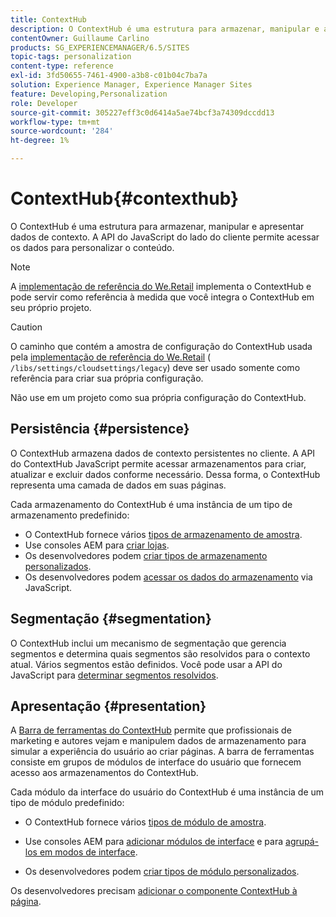```yaml
---
title: ContextHub
description: O ContextHub é uma estrutura para armazenar, manipular e apresentar dados de contexto
contentOwner: Guillaume Carlino
products: SG_EXPERIENCEMANAGER/6.5/SITES
topic-tags: personalization
content-type: reference
exl-id: 3fd50655-7461-4900-a3b8-c01b04c7ba7a
solution: Experience Manager, Experience Manager Sites
feature: Developing,Personalization
role: Developer
source-git-commit: 305227eff3c0d6414a5ae74bcf3a74309dccdd13
workflow-type: tm+mt
source-wordcount: '284'
ht-degree: 1%

---
```


# ContextHub{#contexthub}

O ContextHub é uma estrutura para armazenar, manipular e apresentar dados de contexto. A API do JavaScript do lado do cliente permite acessar os dados para personalizar o conteúdo.

>[!NOTE]
>
>A [implementação de referência do We.Retail](/help/sites-developing/we-retail.md) implementa o ContextHub e pode servir como referência à medida que você integra o ContextHub em seu próprio projeto.

>[!CAUTION]
>
>O caminho que contém a amostra de configuração do ContextHub usada pela [implementação de referência do We.Retail](/help/sites-developing/we-retail.md) ( `/libs/settings/cloudsettings/legacy`) deve ser usado somente como referência para criar sua própria configuração.
>
>Não use em um projeto como sua própria configuração do ContextHub.

## Persistência {#persistence}

O ContextHub armazena dados de contexto persistentes no cliente. A API do ContextHub JavaScript permite acessar armazenamentos para criar, atualizar e excluir dados conforme necessário. Dessa forma, o ContextHub representa uma camada de dados em suas páginas.

Cada armazenamento do ContextHub é uma instância de um tipo de armazenamento predefinido:

* O ContextHub fornece vários [tipos de armazenamento de amostra](/help/sites-developing/ch-samplestores.md).
* Use consoles AEM para [criar lojas](ch-configuring.md#creating-a-contexthub-store).
* Os desenvolvedores podem [criar tipos de armazenamento personalizados](/help/sites-developing/ch-extend.md#creating-custom-store-candidates).
* Os desenvolvedores podem [acessar os dados do armazenamento](/help/sites-developing/ch-adding.md#interacting-with-contexthub-stores) via JavaScript.

## Segmentação {#segmentation}

O ContextHub inclui um mecanismo de segmentação que gerencia segmentos e determina quais segmentos são resolvidos para o contexto atual. Vários segmentos estão definidos. Você pode usar a API do JavaScript para [determinar segmentos resolvidos](/help/sites-developing/ch-adding.md#determining-resolved-contexthub-segments).

## Apresentação {#presentation}

A [Barra de ferramentas do ContextHub](/help/sites-authoring/ch-previewing.md) permite que profissionais de marketing e autores vejam e manipulem dados de armazenamento para simular a experiência do usuário ao criar páginas. A barra de ferramentas consiste em grupos de módulos de interface do usuário que fornecem acesso aos armazenamentos do ContextHub.

Cada módulo da interface do usuário do ContextHub é uma instância de um tipo de módulo predefinido:

* O ContextHub fornece vários [tipos de módulo de amostra](/help/sites-developing/ch-samplemodules.md).
* Use consoles AEM para [adicionar módulos de interface](ch-configuring.md#adding-a-ui-module) e para [agrupá-los em modos de interface](ch-configuring.md#adding-a-ui-mode).

* Os desenvolvedores podem [criar tipos de módulo personalizados](/help/sites-developing/ch-extend.md#creating-contexthub-ui-module-types).

Os desenvolvedores precisam [adicionar o componente ContextHub à página](/help/sites-developing/ch-adding.md).
